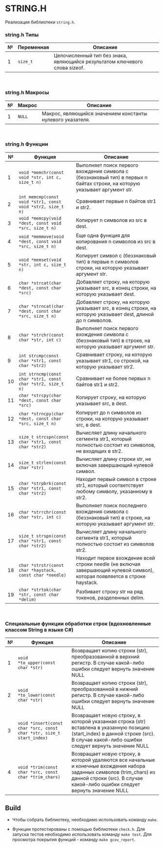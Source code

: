 # STRING.H

Реализация библиотеки `string.h`.

### string.h Типы

| № | Переменная | Описание |
| ------ | ------ | ------ |
| 1 | `size_t` | Целочисленный тип без знака, являющийся результатом ключевого слова sizeof.
	
<br>

### string.h Макросы

| № | Макрос | Описание |
| ------ | ------ | ------ |
| 1 | `NULL` | Макрос, являющийся значением константы нулевого указателя.

<br>

### string.h Функции

| № | Функция | Описание |
| ------ | ------ | ------ |
| 1 | `void *memchr(const void *str, int c, size_t n)` | Выполняет поиск первого вхождения символа c (беззнаковый тип) в первых n байтах строки, на которую указывает аргумент str. |
| 2 | `int memcmp(const void *str1, const void *str2, size_t n)` | Сравнивает первые n байтов str1 и str2. |
| 3 | `void *memcpy(void *dest, const void *src, size_t n)` | Копирует n символов из src в dest. |
| 4 | `void *memmove(void *dest, const void *src, size_t n)` | Еще одна функция для копирования n символов из src в dest. |
| 5 | `void *memset(void *str, int c, size_t n)` | Копирует символ c (беззнаковый тип) в первые n символов строки, на которую указывает аргумент str. |
| 6 | `char *strcat(char *dest, const char *src)` | Добавляет строку, на которую указывает src, в конец строки, на которую указывает dest. |
| 7 | `char *strncat(char *dest, const char *src, size_t n)` | Добавляет строку, на которую указывает src, в конец строки, на которую указывает dest, длиной до n символов. |
| 8	| `char *strchr(const char *str, int c)` | Выполняет поиск первого вхождения символа c (беззнаковый тип) в строке, на которую указывает аргумент str. |
| 9 | `int strcmp(const char *str1, const char *str2)` | Сравнивает строку, на которую указывает str1, со строкой, на которую указывает str2. |
| 10 | `int strncmp(const char *str1, const char *str2, size_t n)` | Сравнивает не более первых n байтов str1 и str2. |
| 11 | `char *strcpy(char *dest, const char *src)` | Копирует строку, на которую указывает src, в dest. |
| 12 | `char *strncpy(char *dest, const char *src, size_t n)` | Копирует до n символов из строки, на которую указывает src, в dest. |
| 13 | `size_t strcspn(const char *str1, const char *str2)` | Вычисляет длину начального сегмента str1, который полностью состоит из символов, не входящих в str2. |
| 14 | `size_t strlen(const char *str)` | Вычисляет длину строки str, не включая завершающий нулевой символ. |
| 15 | `char *strpbrk(const char *str1, const char *str2)` | Находит первый символ в строке str1, который соответствует любому символу, указанному в str2. |
| 16 | `char *strrchr(const char *str, int c)` | Выполняет поиск последнего вхождения символа c (беззнаковый тип) в строке, на которую указывает аргумент str. |
| 17 | `size_t strspn(const char *str1, const char *str2)` | Вычисляет длину начального сегмента str1, который полностью состоит из символов str2. |
| 18 | `char *strstr(const char *haystack, const char *needle)` | Находит первое вхождение всей строки needle (не включая завершающий нулевой символ), которая появляется в строке haystack. |
| 19 | `char *strtok(char *str, const char *delim)` | Разбивает строку str на ряд токенов, разделенных delim. |

<br>

### Специальные функции обработки строк (вдохновленные классом String в языке C#)

| № | Функция | Описание |
| ------ | ------ | ------ |
| 1 | `void *to_upper(const char *str)` | Возвращает копию строки (str), преобразованной в верхний регистр. В случае какой-либо ошибки следует вернуть значение NULL |
| 2 | `void *to_lower(const char *str)` | Возвращает копию строки (str), преобразованной в нижний регистр. В случае какой-либо ошибки следует вернуть значение NULL |
| 3 | `void *insert(const char *src, const char *str, size_t start_index)` | Возвращает новую строку, в которой указанная строка (str) вставлена в указанную позицию (start_index) в данной строке (src). В случае какой-либо ошибки следует вернуть значение NULL |
| 4 | `void *trim(const char *src, const char *trim_chars)` | Возвращает новую строку, в которой удаляются все начальные и конечные вхождения набора заданных символов (trim_chars) из данной строки (src). В случае какой-либо ошибки следует вернуть значение NULL |

## Build

- Чтобы собрать библиотеку, необходимо использовать команду `make`.

- Функции протестированы с помощью библиотеки `check.h`. Для запуска тестов необходимо использовать команду `make test`. Для просмотра покрытия функций - команду `make gcov_report`.